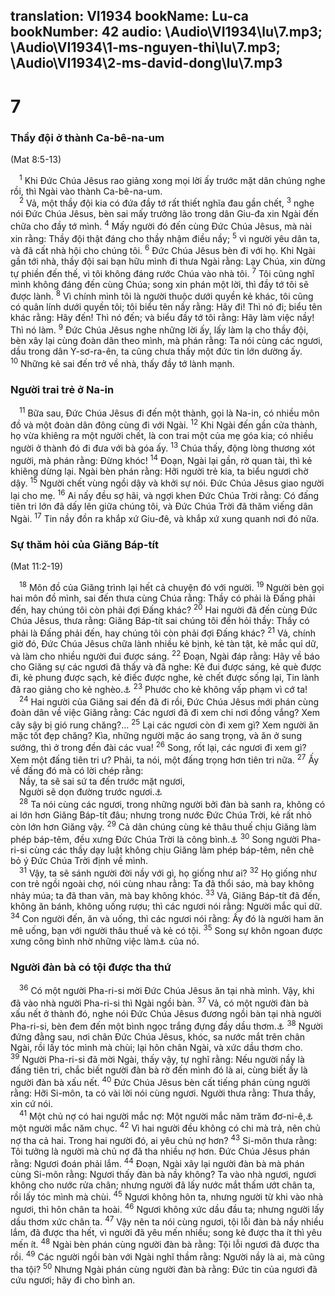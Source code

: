 translation: VI1934
bookName: Lu-ca 
bookNumber: 42
audio: \Audio\VI1934\lu\7.mp3; \Audio\VI1934\1-ms-nguyen-thi\lu\7.mp3; \Audio\VI1934\2-ms-david-dong\lu\7.mp3
-------

<div class="title"><h1>7</h1><h3>Thầy đội ở thành Ca-bê-na-um</h3><p>(Mat 8:5-13)</p></div>
<span class="verse lu_7_1"> <sup>1</sup> Khi Đức Chúa Jêsus rao giảng xong mọi lời ấy trước mặt dân chúng nghe rồi, thì Ngài vào thành Ca-bê-na-um. <br/></span>
<span class="verse lu_7_2"> <sup>2</sup> Vả, một thầy đội kia có đứa đầy tớ rất thiết nghĩa đau gần chết, </span>
<span class="verse lu_7_3"><sup>3</sup> nghe nói Đức Chúa Jêsus, bèn sai mấy trưởng lão trong dân Giu-đa xin Ngài đến chữa cho đầy tớ mình. </span>
<span class="verse lu_7_4"><sup>4</sup> Mấy người đó đến cùng Đức Chúa Jêsus, mà nài xin rằng: Thầy đội thật đáng cho thầy nhậm điều nầy; </span>
<span class="verse lu_7_5"><sup>5</sup> vì người yêu dân ta, và đã cất nhà hội cho chúng tôi. </span>
<span class="verse lu_7_6"><sup>6</sup> Đức Chúa Jêsus bèn đi với họ. Khi Ngài gần tới nhà, thầy đội sai bạn hữu mình đi thưa Ngài rằng: Lạy Chúa, xin đừng tự phiền đến thế, vì tôi không đáng rước Chúa vào nhà tôi. </span>
<span class="verse lu_7_7"><sup>7</sup> Tôi cũng nghĩ mình không đáng đến cùng Chúa; song xin phán một lời, thì đầy tớ tôi sẽ được lành. </span>
<span class="verse lu_7_8"><sup>8</sup> Vì chính mình tôi là người thuộc dưới quyền kẻ khác, tôi cũng có quân lính dưới quyền tôi; tôi biểu tên nầy rằng: Hãy đi! Thì nó đi; biểu tên khác rằng: Hãy đến! Thì nó đến; và biểu đầy tớ tôi rằng: Hãy làm việc nầy! Thì nó làm. </span>
<span class="verse lu_7_9"><sup>9</sup> Đức Chúa Jêsus nghe những lời ấy, lấy làm lạ cho thầy đội, bèn xây lại cùng đoàn dân theo mình, mà phán rằng: Ta nói cùng các ngươi, dầu trong dân Y-sơ-ra-ên, ta cũng chưa thấy một đức tin lớn dường ấy. </span>
<span class="verse lu_7_10"><sup>10</sup> Những kẻ sai đến trở về nhà, thấy đầy tớ lành mạnh. <br/></span>
<div class="title"><h3>Người trai trẻ ở Na-in</h3></div>
<span class="verse lu_7_11"> <sup>11</sup> Bữa sau, Đức Chúa Jêsus đi đến một thành, gọi là Na-in, có nhiều môn đồ và một đoàn dân đông cùng đi với Ngài. </span>
<span class="verse lu_7_12"><sup>12</sup> Khi Ngài đến gần cửa thành, họ vừa khiêng ra một người chết, là con trai một của mẹ góa kia; có nhiều người ở thành đó đi đưa với bà góa ấy. </span>
<span class="verse lu_7_13"><sup>13</sup> Chúa thấy, động lòng thương xót người, mà phán rằng: Đừng khóc! </span>
<span class="verse lu_7_14"><sup>14</sup> Đoạn, Ngài lại gần, rờ quan tài, thì kẻ khiêng dừng lại. Ngài bèn phán rằng: Hỡi người trẻ kia, ta biểu ngươi chờ dậy. </span>
<span class="verse lu_7_15"><sup>15</sup> Người chết vùng ngồi dậy và khởi sự nói. Đức Chúa Jêsus giao người lại cho mẹ. </span>
<span class="verse lu_7_16"><sup>16</sup> Ai nấy đều sợ hãi, và ngợi khen Đức Chúa Trời rằng: Có đấng tiên tri lớn đã dấy lên giữa chúng tôi, và Đức Chúa Trời đã thăm viếng dân Ngài. </span>
<span class="verse lu_7_17"><sup>17</sup> Tin nầy đồn ra khắp xứ Giu-đê, và khắp xứ xung quanh nơi đó nữa. <br/></span>
<div class="title"><h3>Sự thăm hỏi của Giăng Báp-tít</h3><p>(Mat 11:2-19)</p></div>
<span class="verse lu_7_18"> <sup>18</sup> Môn đồ của Giăng trình lại hết cả chuyện đó với người. </span>
<span class="verse lu_7_19"><sup>19</sup> Người bèn gọi hai môn đồ mình, sai đến thưa cùng Chúa rằng: Thầy có phải là Đấng phải đến, hay chúng tôi còn phải đợi Đấng khác? </span>
<span class="verse lu_7_20"><sup>20</sup> Hai người đã đến cùng Đức Chúa Jêsus, thưa rằng: Giăng Báp-tít sai chúng tôi đến hỏi thầy: Thầy có phải là Đấng phải đến, hay chúng tôi còn phải đợi Đấng khác? </span>
<span class="verse lu_7_21"><sup>21</sup> Vả, chính giờ đó, Đức Chúa Jêsus chữa lành nhiều kẻ bịnh, kẻ tàn tật, kẻ mắc quỉ dữ, và làm cho nhiều người đui được sáng. </span>
<span class="verse lu_7_22"><sup>22</sup> Đoạn, Ngài đáp rằng: Hãy về báo cho Giăng sự các ngươi đã thấy và đã nghe: Kẻ đui được sáng, kẻ què được đi, kẻ phung được sạch, kẻ điếc được nghe, kẻ chết được sống lại, Tin lành đã rao giảng cho kẻ nghèo.<a data-toggle="tooltip" data-placement="bottom" title="Es 35:5-6; 61:1">⚓</a></span>
<span class="verse lu_7_23"><sup>23</sup> Phước cho kẻ không vấp phạm vì cớ ta! <br/></span>
<span class="verse lu_7_24"> <sup>24</sup> Hai người của Giăng sai đến đã đi rồi, Đức Chúa Jêsus mới phán cùng đoàn dân về việc Giăng rằng: Các ngươi đã đi xem chi nơi đồng vắng? Xem cây sậy bị gió rung chăng?… </span>
<span class="verse lu_7_25"><sup>25</sup> Lại các ngươi còn đi xem gì? Xem người ăn mặc tốt đẹp chăng? Kìa, những người mặc áo sang trọng, và ăn ở sung sướng, thì ở trong đền đài các vua! </span>
<span class="verse lu_7_26"><sup>26</sup> Song, rốt lại, các ngươi đi xem gì? Xem một đấng tiên tri ư? Phải, ta nói, một đấng trọng hơn tiên tri nữa. </span>
<span class="verse lu_7_27"><sup>27</sup> Ấy về đấng đó mà có lời chép rằng: <br/> Nầy, ta sẽ sai sứ ta đến trước mặt ngươi, <br/> Người sẽ dọn đường trước ngươi.<a data-toggle="tooltip" data-placement="bottom" title="Ma 3:1">⚓</a><br/></span>
<span class="verse lu_7_28"> <sup>28</sup> Ta nói cùng các ngươi, trong những người bởi đàn bà sanh ra, không có ai lớn hơn Giăng Báp-tít đâu; nhưng trong nước Đức Chúa Trời, kẻ rất nhỏ còn lớn hơn Giăng vậy. </span>
<span class="verse lu_7_29"><sup>29</sup> Cả dân chúng cùng kẻ thâu thuế chịu Giăng làm phép báp-têm, đều xưng Đức Chúa Trời là công bình.<a data-toggle="tooltip" data-placement="bottom" title="Mat 21:32; Lu 3:12">⚓</a></span>
<span class="verse lu_7_30"><sup>30</sup> Song người Pha-ri-si cùng các thầy dạy luật không chịu Giăng làm phép báp-têm, nên chê bỏ ý Đức Chúa Trời định về mình. <br/></span>
<span class="verse lu_7_31"> <sup>31</sup> Vậy, ta sẽ sánh người đời nầy với gì, họ giống như ai? </span>
<span class="verse lu_7_32"><sup>32</sup> Họ giống như con trẻ ngồi ngoài chợ, nói cùng nhau rằng: Ta đã thổi sáo, mà bay không nhảy múa; ta đã than vãn, mà bay không khóc. </span>
<span class="verse lu_7_33"><sup>33</sup> Vả, Giăng Báp-tít đã đến, không ăn bánh, không uống rượu; thì các ngươi nói rằng: Người mắc quỉ dữ. </span>
<span class="verse lu_7_34"><sup>34</sup> Con người đến, ăn và uống, thì các ngươi nói rằng: Ấy đó là người ham ăn mê uống, bạn với người thâu thuế và kẻ có tội. </span>
<span class="verse lu_7_35"><sup>35</sup> Song sự khôn ngoan được xưng công bình nhờ những việc làm<a data-toggle="tooltip" data-placement="bottom" title="Nt: nhờ con cái">⚓</a> của nó. <br/></span>
<div class="title"><h3>Người đàn bà có tội được tha thứ</h3></div>
<span class="verse lu_7_36"> <sup>36</sup> Có một người Pha-ri-si mời Đức Chúa Jêsus ăn tại nhà mình. Vậy, khi đã vào nhà người Pha-ri-si thì Ngài ngồi bàn. </span>
<span class="verse lu_7_37"><sup>37</sup> Vả, có một người đàn bà xấu nết ở thành đó, nghe nói Đức Chúa Jêsus đương ngồi bàn tại nhà người Pha-ri-si, bèn đem đến một bình ngọc trắng đựng đầy dầu thơm.<a data-toggle="tooltip" data-placement="bottom" title="Mat 26:7; Mac 14:3; Gi 12:3">⚓</a></span>
<span class="verse lu_7_38"><sup>38</sup> Người đứng đằng sau, nơi chân Đức Chúa Jêsus, khóc, sa nước mắt trên chân Ngài, rồi lấy tóc mình mà chùi; lại hôn chân Ngài, và xức dầu thơm cho. </span>
<span class="verse lu_7_39"><sup>39</sup> Người Pha-ri-si đã mời Ngài, thấy vậy, tự nghĩ rằng: Nếu người nầy là đấng tiên tri, chắc biết người đàn bà rờ đến mình đó là ai, cùng biết ấy là người đàn bà xấu nết. </span>
<span class="verse lu_7_40"><sup>40</sup> Đức Chúa Jêsus bèn cất tiếng phán cùng người rằng: Hỡi Si-môn, ta có vài lời nói cùng ngươi. Người thưa rằng: Thưa thầy, xin cứ nói. <br/></span>
<span class="verse lu_7_41"> <sup>41</sup> Một chủ nợ có hai người mắc nợ: Một người mắc năm trăm đơ-ni-ê,<a data-toggle="tooltip" data-placement="bottom" title="Xem chú thích ở Mat 18:28">⚓</a> một người mắc năm chục. </span>
<span class="verse lu_7_42"><sup>42</sup> Vì hai người đều không có chi mà trả, nên chủ nợ tha cả hai. Trong hai người đó, ai yêu chủ nợ hơn? </span>
<span class="verse lu_7_43"><sup>43</sup> Si-môn thưa rằng: Tôi tưởng là người mà chủ nợ đã tha nhiều nợ hơn. Đức Chúa Jêsus phán rằng: Ngươi đoán phải lắm. </span>
<span class="verse lu_7_44"><sup>44</sup> Đoạn, Ngài xây lại người đàn bà mà phán cùng Si-môn rằng: Ngươi thấy đàn bà nầy không? Ta vào nhà ngươi, ngươi không cho nước rửa chân; nhưng người đã lấy nước mắt thấm ướt chân ta, rồi lấy tóc mình mà chùi. </span>
<span class="verse lu_7_45"><sup>45</sup> Ngươi không hôn ta, nhưng người từ khi vào nhà ngươi, thì hôn chân ta hoài. </span>
<span class="verse lu_7_46"><sup>46</sup> Ngươi không xức dầu đầu ta; nhưng người lấy dầu thơm xức chân ta. </span>
<span class="verse lu_7_47"><sup>47</sup> Vậy nên ta nói cùng ngươi, tội lỗi đàn bà nầy nhiều lắm, đã được tha hết, vì người đã yêu mến nhiều; song kẻ được tha ít thì yêu mến ít. </span>
<span class="verse lu_7_48"><sup>48</sup> Ngài bèn phán cùng người đàn bà rằng: Tội lỗi ngươi đã được tha rồi. </span>
<span class="verse lu_7_49"><sup>49</sup> Các người ngồi bàn với Ngài nghĩ thầm rằng: Người nầy là ai, mà cũng tha tội? </span>
<span class="verse lu_7_50"><sup>50</sup> Nhưng Ngài phán cùng người đàn bà rằng: Đức tin của ngươi đã cứu ngươi; hãy đi cho bình an. <br/></span>

